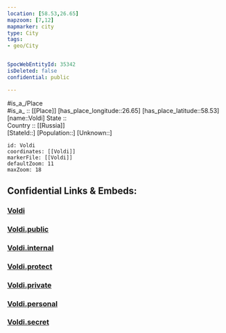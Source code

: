 ```yaml
---
location: [58.53,26.65] 
mapzoom: [7,12] 
mapmarker: city 
type: City
tags:
- geo/City


SpocWebEntityId: 35342
isDeleted: false
confidential: public

---
```

#is_a_/Place  
#is_a_ :: [[Place]] 
[has_place_longitude::26.65] 
[has_place_latitude::58.53] 
[name::Voldi] 
State ::  
Country :: [[Russia]]  
[StateId::] 
[Population::] 
[Unknown::] 


```leaflet
id: Voldi
coordinates: [[Voldi]] 
markerFile: [[Voldi]] 
defaultZoom: 11 
maxZoom: 18
```


## Confidential Links & Embeds: 

### [Voldi](/_Standards/Earth/Continent/Europe/Europe~North/Estonia/Counties~Estonia/Tartu/City/Voldi.md) 

### [Voldi.public](/_public/Earth/Continent/Europe/Europe~North/Estonia/Counties~Estonia/Tartu/City/Voldi.public.md) 

### [Voldi.internal](/_internal/Earth/Continent/Europe/Europe~North/Estonia/Counties~Estonia/Tartu/City/Voldi.internal.md) 

### [Voldi.protect](/_protect/Earth/Continent/Europe/Europe~North/Estonia/Counties~Estonia/Tartu/City/Voldi.protect.md) 

### [Voldi.private](/_private/Earth/Continent/Europe/Europe~North/Estonia/Counties~Estonia/Tartu/City/Voldi.private.md) 

### [Voldi.personal](/_personal/Earth/Continent/Europe/Europe~North/Estonia/Counties~Estonia/Tartu/City/Voldi.personal.md) 

### [Voldi.secret](/_secret/Earth/Continent/Europe/Europe~North/Estonia/Counties~Estonia/Tartu/City/Voldi.secret.md)

